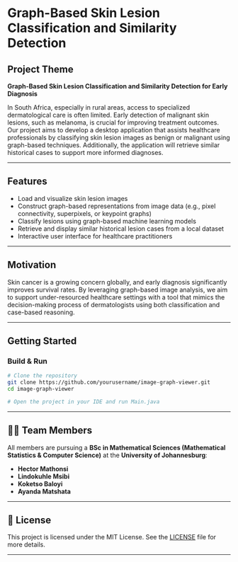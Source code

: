 # Graph-Based Skin Lesion Classification and Similarity Detection

## Project Theme

**Graph-Based Skin Lesion Classification and Similarity Detection for Early Diagnosis**

In South Africa, especially in rural areas, access to specialized dermatological care is often limited. Early detection of malignant skin lesions, such as melanoma, is crucial for improving treatment outcomes. Our project aims to develop a desktop application that assists healthcare professionals by classifying skin lesion images as benign or malignant using graph-based techniques. Additionally, the application will retrieve similar historical cases to support more informed diagnoses.

---

## Features

- Load and visualize skin lesion images
- Construct graph-based representations from image data (e.g., pixel connectivity, superpixels, or keypoint graphs)
- Classify lesions using graph-based machine learning models
- Retrieve and display similar historical lesion cases from a local dataset
- Interactive user interface for healthcare practitioners

---

## Motivation

Skin cancer is a growing concern globally, and early diagnosis significantly improves survival rates. By leveraging graph-based image analysis, we aim to support under-resourced healthcare settings with a tool that mimics the decision-making process of dermatologists using both classification and case-based reasoning.

---

## Getting Started

### Build & Run

```bash
# Clone the repository
git clone https://github.com/yourusername/image-graph-viewer.git
cd image-graph-viewer

# Open the project in your IDE and run Main.java
```

---

## 👨‍💻 Team Members

All members are pursuing a **BSc in Mathematical Sciences (Mathematical Statistics & Computer Science)** at the **University of Johannesburg**:

- **Hector Mathonsi**
- **Lindokuhle Msibi**
- **Koketso Baloyi**
- **Ayanda Matshata**

---

## 📄 License

This project is licensed under the MIT License. See the [LICENSE](LICENSE) file for more details.

---


